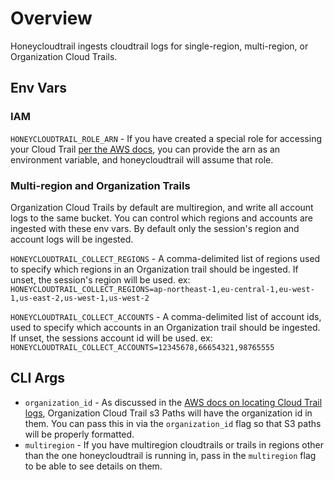 # Overview

Honeycloudtrail ingests cloudtrail logs for single-region, multi-region, or Organization Cloud Trails.

## Env Vars

### IAM

`HONEYCLOUDTRAIL_ROLE_ARN` - If you have created a special role for accessing your Cloud Trail [per the AWS docs](https://docs.aws.amazon.com/awscloudtrail/latest/userguide/cloudtrail-sharing-logs.html), you can provide the arn as an environment variable, and honeycloudtrail will assume that role.

### Multi-region and Organization Trails

Organization Cloud Trails by default are multiregion, and write all account logs to the same bucket. You can control which regions and accounts are ingested with these env vars. By default only the session's region and account logs will be ingested.

`HONEYCLOUDTRAIL_COLLECT_REGIONS` - A comma-delimited list of regions used to specify which regions in an Organization trail should be ingested. If unset, the session's region will be used.
ex: `HONEYCLOUDTRAIL_COLLECT_REGIONS=ap-northeast-1,eu-central-1,eu-west-1,us-east-2,us-west-1,us-west-2`

`HONEYCLOUDTRAIL_COLLECT_ACCOUNTS` - A comma-delimited list of account ids, used to specify which accounts in an Organization trail should be ingested. If unset, the sessions account id will be used.
ex: `HONEYCLOUDTRAIL_COLLECT_ACCOUNTS=12345678,66654321,98765555`

## CLI Args

-   `organization_id` - As discussed in the [AWS docs on locating Cloud Trail logs](https://docs.aws.amazon.com/awscloudtrail/latest/userguide/cloudtrail-find-log-files.html), Organization Cloud Trail s3 Paths will have the organization id in them. You can pass this in via the `organization_id` flag so that S3 paths will be properly formatted.
-   `multiregion` - If you have multiregion cloudtrails or trails in regions other than the one honeycloudtrail is running in, pass in the `multiregion` flag to be able to see details on them.
